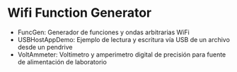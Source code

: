 # Wifi Function Generator

 - FuncGen: Generador de funciones y ondas arbitrarias WiFi
 - USBHostAppDemo: Ejemplo de lectura y escritura vía USB de un archivo desde un pendrive
 - VoltAmmeter: Voltimetro y amperimetro digital de precisión para fuente de alimentación de laboratorio
